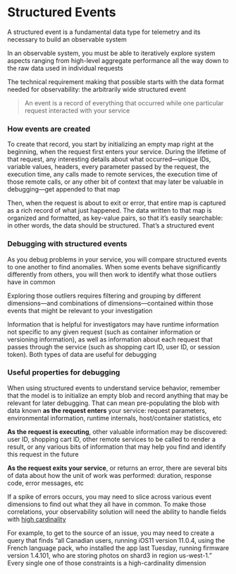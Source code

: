# Structured Events

A structured event is a fundamental data type for telemetry and its necessary to build an observable system

In an observable system, you must be able to iteratively explore system aspects ranging from high-level aggregate performance all the way down to the raw data used in individual requests

The technical requirement making that possible starts with the data format needed for observability: the arbitrarily wide structured event

> An event is a record of everything that occurred while one particular request interacted with your service

### How events are created

To create that record, you start by initializing an empty map right at the beginning, when the request first enters your service. During the lifetime of that request, any interesting details about what occurred—unique IDs, variable values, headers, every parameter passed by the request, the execution time, any calls made to remote services, the execution time of those remote calls, or any other bit of context that may later be valuable in debugging—get appended to that map

Then, when the request is about to exit or error, that entire map is captured as a rich record of what just happened. The data written to that map is organized and formatted, as key-value pairs, so that it’s easily searchable: in other words, the data should be structured. That’s a structured event

### Debugging with structured events

As you debug problems in your service, you will compare structured events to one another to find anomalies. When some events behave significantly differently from others, you will then work to identify what those outliers have in common

Exploring those outliers requires filtering and grouping by different dimensions—and combinations of dimensions—contained within those events that might be relevant to your investigation

Information that is helpful for investigators may have runtime information not specific to any given request (such as
container information or versioning information), as well as information about each request that passes through the service (such as shopping cart ID, user ID, or session token). Both types of data are useful for debugging

### Useful properties for debugging

When using structured events to understand service behavior, remember that the model is to initialize an empty blob and record anything that may be relevant for later debugging. That can mean pre-populating the blob with data known **as the request enters** your service: request parameters, environmental information, runtime internals, host/container statistics, etc

**As the request is executing**, other valuable information may be discovered: user ID, shopping cart ID, other remote services to be called to render a result, or any various bits of information that may help you find and identify this request in the future

**As the request exits your service**, or returns an error, there are several bits of data about how the unit of work was performed: duration, response code, error messages, etc

If a spike of errors occurs, you may need to slice across various event dimensions to find out what they all have in common. To make those correlations, your observability solution will need the ability to handle fields with [high cardinality](../observability/5-cardinality-and-dimensionality.md)

For example, to get to the source of an issue, you may need to create a query that finds “all Canadian users, running iOS11 version 11.0.4, using the French language pack, who installed the app last Tuesday, running firmware version 1.4.101, who are storing photos on shard3 in region us-west-1.” Every single one of those constraints is a high-cardinality dimension
